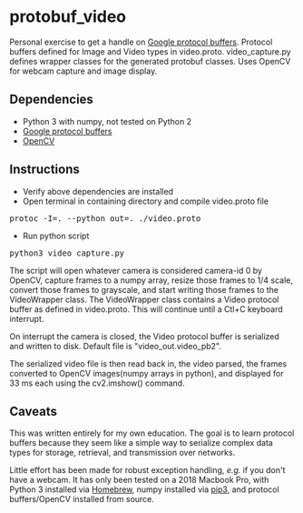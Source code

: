 # protobuf_video

Personal exercise to get a handle on [Google protocol
buffers](https://developers.google.com/protocol-buffers/). Protocol buffers 
defined for Image and Video types in video.proto. video_capture.py defines
wrapper classes for the generated protobuf classes. Uses OpenCV for webcam
capture and image display.

## Dependencies

* Python 3 with numpy, not tested on Python 2
* [Google protocol
buffers](https://developers.google.com/protocol-buffers/)
* [OpenCV](https://github.com/opencv/opencv.git)

## Instructions

* Verify above dependencies are installed 
* Open terminal in containing directory and compile video.proto file
<pre>
protoc -I=. --python_out=. ./video.proto  
</pre>
* Run python script
<pre>
python3 video_capture.py  
</pre>

The script will open whatever camera is considered camera-id 0 by OpenCV, 
capture frames to a numpy array, resize those frames to 1/4 scale, 
convert those frames to grayscale, and start writing those frames to the 
VideoWrapper class. The VideoWrapper class contains a Video protocol buffer 
as defined in  video.proto. This will continue until a Ctl+C keyboard 
interrupt.
 
On interrupt the camera is closed, the Video protocol buffer is serialized 
and written to disk. Default file is "video_out.video_pb2".
 
The serialized video file is then read back in, the video parsed, the 
frames converted to OpenCV images(numpy arrays in python), and displayed for 
33 ms each using the cv2.imshow() command.
 
## Caveats
 
This was written entirely for my own education. The goal is to learn 
protocol buffers because they seem like a simple way to serialize complex data 
types for storage, retrieval, and transmission over networks.
  
Little effort has been  made for robust exception handling, *e.g.* if you 
don't have a webcam. It has only been tested on a 2018 Macbook Pro, with 
Python 3 installed via [Homebrew](https://brew.sh/), numpy installed via 
[pip3](https://pip.pypa.io/en/stable/), and protocol buffers/OpenCV installed 
from source. 

 

